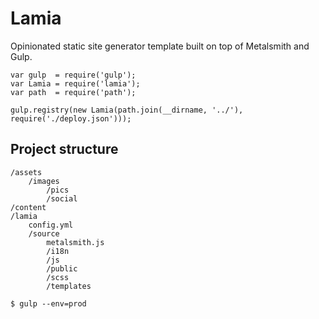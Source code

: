 # Lamia

Opinionated static site generator template built on top of Metalsmith and Gulp.

```
var gulp  = require('gulp');
var Lamia = require('lamia');
var path  = require('path');

gulp.registry(new Lamia(path.join(__dirname, '../'), require('./deploy.json')));
```

## Project structure

```
/assets
    /images
        /pics
        /social
/content
/lamia
    config.yml
    /source
        metalsmith.js
        /i18n
        /js
        /public
        /scss
        /templates
```

    $ gulp --env=prod

